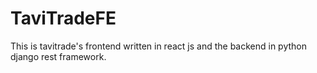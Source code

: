 # TaviTradeFE

This is tavitrade's frontend written in react js and the backend in python django rest framework.
